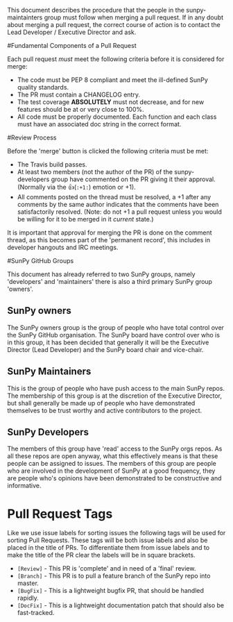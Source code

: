This document describes the procedure that the people in the sunpy-maintainters group must follow when merging a pull request. If in any doubt about merging a pull request, the correct course of action is to contact the Lead Developer / Executive Director and ask.

#Fundamental Components of a Pull Request

Each pull request *must* meet the following criteria before it is considered for merge:

* The code must be PEP 8 compliant and meet the ill-defined SunPy quality standards.
* The PR must contain a CHANGELOG entry.
* The test coverage **ABSOLUTELY** must not decrease, and for new features should be at or very close to 100%.
* All code must be properly documented. Each function and each class must have an associated doc string in the correct format.

#Review Process

Before the 'merge' button is clicked the following criteria must be met:

* The Travis build passes.
* At least two members (not the author of the PR) of the sunpy-developers group have commented on the PR giving it their approval. (Normally via the :+1:(`:+1:`) emotion or +1).
* All comments posted on the thread must be resolved, a +1 after any comments by the same author indicates that the comments have been satisfactorily resolved. (Note: do not +1 a pull request unless you would be willing for it to be merged in it *current* state.)

It is important that approval for merging the PR is done on the comment thread, as this becomes part of the 'permanent record', this includes in developer hangouts and IRC meetings.

#SunPy GitHub Groups

This document has already referred to two SunPy groups, namely 'developers' and 'maintainers' there is also a third primary SunPy group 'owners'.

## SunPy owners
The SunPy owners group is the group of people who have total control over the SunPy GitHub organisation. The SunPy board have control over who is in this group, it has been decided that generally it will be the Executive Director (Lead Developer) and the SunPy board chair and vice-chair.

## SunPy Maintainers
This is the group of people who have push access to the main SunPy repos. The membership of this group is at the discretion of the Executive Director, but shall generally be made up of people who have demonstrated themselves to be trust worthy and active contributors to the project.

## SunPy Developers
The members of this group have 'read' access to the SunPy orgs repos. As all these repos are open anyway, what this effectively means is that these people can be assigned to issues. The members of this group are people who are involved in the development of SunPy at a good frequency, they are people who's opinions have been demonstrated to be constructive and informative.

# Pull Request Tags
Like we use issue labels for sorting issues the following tags will be used for sorting Pull Requests. These tags will be both issue labels and also be placed in the title of PRs. To differentiate them from issue labels and to make the title of the PR clear the labels will be in square brackets.

* `[Review]` - This PR is 'complete' and in need of a 'final' review.
* `[Branch]` - This PR is to pull a feature branch of the SunPy repo into master.
* `[BugFix]` - This is a lightweight bugfix PR, that should be handled rapidly.
* `[DocFix]` - This is a lightweight documentation patch that should also be fast-tracked.